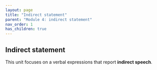 ```yaml
---
layout: page
title: "Indirect statement"
parent: "Module 4: indirect statement"
nav_order: 1
has_children: true
---
```


## Indirect statement


This unit focuses on a verbal expressions that report **indirect speech**. 
